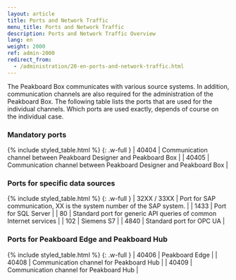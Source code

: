 ```yaml
---
layout: article
title: Ports and Network Traffic
menu_title: Ports and Network Traffic
description: Ports and Network Traffic Overview
lang: en
weight: 2000
ref: admin-2000
redirect_from:
  - /administration/20-en-ports-and-network-traffic.html
---
```


The Peakboard Box communicates with various source systems. 
In addition, communication channels are also required for the administration of the Peakboard Box. 
The following table lists the ports that are used for the individual channels. 
Which ports are used exactly, depends of course on the individual case.

### Mandatory ports
{% include styled_table.html %}
{: .w-full }
| 40404       | Communication channel between Peakboard Designer and Peakboard Box |
| 40405       | Communication channel between Peakboard Designer and Peakboard Box |

### Ports for specific data sources
{% include styled_table.html %}
{: .w-full }
| 32XX / 33XX | Port for SAP communication, XX is the system number of the SAP system. |
| 1433        |	Port for SQL Server |
| 80          |	Standard port for generic API queries of common Internet services |
| 102         |	Siemens S7 |
| 4840        |	Standard port for OPC UA |

### Ports for Peakboard Edge and Peakboard Hub
{% include styled_table.html %}
{: .w-full }
| 40406       |	Peakboard Edge |
| 40408       |	Communication channel for Peakboard Hub |
| 40409       |	Communication channel for Peakboard Hub |
